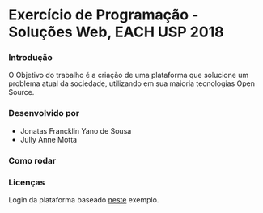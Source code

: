 # Exercício de Programação - Soluções Web, EACH USP 2018

### Introdução
O Objetivo do trabalho é a criação de uma plataforma que solucione um problema atual da sociedade, utilizando em sua maioria tecnologias Open Source.

### Desenvolvido por
* Jonatas Francklin Yano de Sousa
* Jully Anne Motta 

### Como rodar

### Licenças
Login da plataforma baseado [neste](http://jasonwatmore.com/post/2017/02/22/mean-with-angular-2-user-registration-and-login-example-tutorial) exemplo.
